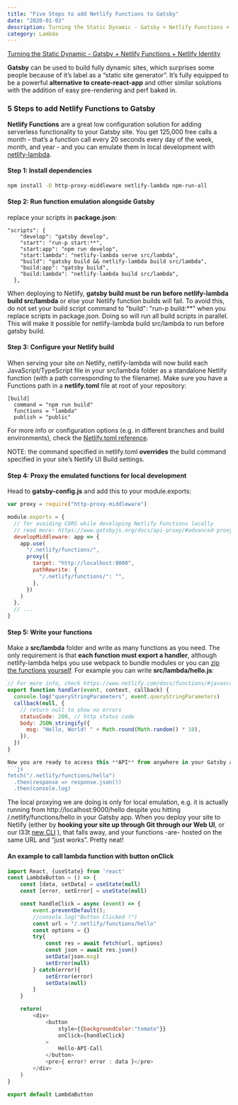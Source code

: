 ```yaml
---
title: "Five Steps to add Netlify Functions to Gatsby"
date: "2020-01-03"
description: Turning the Static Dynamic - Gatsby + Netlify Functions + Netlify Identity
category: Lambda
---
```


[Turning the Static Dynamic - Gatsby + Netlify Functions + Netlify Identity](https://www.gatsbyjs.org/blog/2018-12-17-turning-the-static-dynamic/)

**Gatsby** can be used to build fully dynamic sites, which surprises some people because of it’s label as a “static site generator”. It’s fully equipped to be a powerful **alternative to create-react-app** and other similar solutions with the addition of easy pre-rendering and perf baked in.

### 5 Steps to add Netlify Functions to Gatsby

**Netlify Functions** are a great low configuration solution for adding serverless functionality to your Gatsby site. You get 125,000 free calls a month - that’s a function call every 20 seconds every day of the week, month, and year - and you can emulate them in local development with [netlify-lambda](https://github.com/netlify/netlify-lambda).

#### Step 1: Install dependencies
```bash
npm install -D http-proxy-middleware netlify-lambda npm-run-all
```

#### Step 2: Run function emulation alongside Gatsby

replace your scripts in **package.json**:
```
"scripts": {
    "develop": "gatsby develop",
    "start": "run-p start:**",
    "start:app": "npm run develop",
    "start:lambda": "netlify-lambda serve src/lambda",
    "build": "gatsby build && netlify-lambda build src/lambda",
    "build:app": "gatsby build",
    "build:lambda": "netlify-lambda build src/lambda",
  },
```

When deploying to Netlify, **gatsby build must be run before netlify-lambda build src/lambda** or else your Netlify function builds will fail. To avoid this, do not set your build script command to "build": "run-p build:**" when you replace scripts in package.json. Doing so will run all build scripts in parallel. This will make it possible for netlify-lambda build src/lambda to run before gatsby build.

#### Step 3: Configure your Netlify build

When serving your site on Netlify, netlify-lambda will now build each JavaScript/TypeScript file in your src/lambda folder as a standalone Netlify function (with a path corresponding to the filename). Make sure you have a Functions path in a **netlify.toml** file at root of your repository:

```
[build]
  command = "npm run build"
  functions = "lambda"
  publish = "public"
```

For more info or configuration options (e.g. in different branches and build environments), check the [Netlify.toml reference](https://docs.netlify.com/configure-builds/file-based-configuration/).

NOTE: the command specified in netlify.toml **overrides** the build command specified in your site’s Netlify UI Build settings.

#### Step 4: Proxy the emulated functions for local development

Head to **gatsby-config.js** and add this to your module.exports:
```js
var proxy = require("http-proxy-middleware")

module.exports = {
  // for avoiding CORS while developing Netlify Functions locally
  // read more: https://www.gatsbyjs.org/docs/api-proxy/#advanced-proxying
  developMiddleware: app => {
    app.use(
      "/.netlify/functions/",
      proxy({
        target: "http://localhost:9000",
        pathRewrite: {
          "/.netlify/functions/": "",
        },
      })
    )
  },
  // ...
}
```

#### Step 5: Write your functions

Make a **src/lambda** folder and write as many functions as you need. The only requirement is that **each function must export a handler**, although netlify-lambda helps you use webpack to bundle modules or you can [zip the functions yourself](https://www.netlify.com/blog/2018/09/14/forms-and-functions/#optional-zip-the-function-to-manage-dependencies). For example you can write **src/lambda/hello.js**:
```js
// For more info, check https://www.netlify.com/docs/functions/#javascript-lambda-functions
export function handler(event, context, callback) {
  console.log("queryStringParameters", event.queryStringParameters)
  callback(null, {
    // return null to show no errors
    statusCode: 200, // http status code
    body: JSON.stringify({
      msg: "Hello, World! " + Math.round(Math.random() * 10),
    }),
  })
}

Now you are ready to access this **API** from anywhere in your Gatsby app! For example, in any event handler or lifecycle method, insert:
```js
fetch("/.netlify/functions/hello")
  .then(response => response.json())
  .then(console.log)
```

The local proxying we are doing is only for local emulation, e.g. it is actually running from http://localhost:9000/hello despite you hitting /.netlify/functions/hello in your Gatsby app. When you deploy your site to Netlify (either by **hooking your site up through Git through our Web UI**, or our l33t [new CLI](https://docs.netlify.com/cli/get-started/) ), that falls away, and your functions -are- hosted on the same URL and “just works”. Pretty neat!

#### An example to call lambda function with button onClick

```js
import React, {useState} from 'react'
const LambdaButton = () => {
    const [data, setData] = useState(null)
    const [error, setError] = useState(null)

    const handleClick = async (event) => {
        event.preventDefault();
        //console.log("Button Clicked !")
        const url = "/.netlify/functions/hello"
        const options = {}
        try{
            const res = await fetch(url, options)
            const json = await res.json()
            setData(json.msg)
            setError(null)
        } catch(error){
            setError(error)
            setData(null)
        }
    }

    return(
        <div>
            <button 
                style={{backgroundColor:"tomato"}}
                onClick={handleClick}
            >
                Hello-API-Call
            </button>
            <pre>{ error? error : data }</pre>
        </div>
    )
}

export default LambdaButton
```